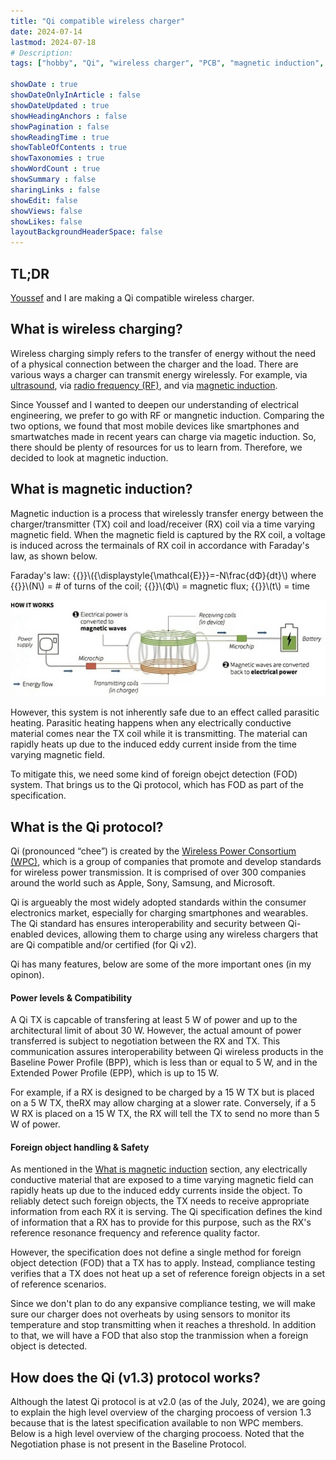 ```yaml
---
title: "Qi compatible wireless charger"
date: 2024-07-14
lastmod: 2024-07-18
# Description: 
tags: ["hobby", "Qi", "wireless charger", "PCB", "magnetic induction", "Altium Designer"]

showDate : true
showDateOnlyInArticle : false
showDateUpdated : true
showHeadingAnchors : false
showPagination : false
showReadingTime : true
showTableOfContents : true
showTaxonomies : true 
showWordCount : true
showSummary : false
sharingLinks : false
showEdit: false
showViews: false
showLikes: false
layoutBackgroundHeaderSpace: false
---
```


## TL;DR
[Youssef](https://linkedin.com/in/youssef-chaabani) and I are making a Qi compatible wireless charger. 


## What is wireless charging?
Wireless charging simply refers to the transfer of energy without the need of a physical connection between the charger and the load. There are various ways a charger can transmit energy wirelessly. For example, via [ultrasound](https://phys.org/news/2024-05-ultrasound-wireless-implantable-biomedical-devices.html), via [radio frequency (RF)](https://airfuel.org/airfuel-rf/), and via [magnetic induction](https://www.wirelesspowerconsortium.com/standards/qi-wireless-charging/).

Since Youssef and I wanted to deepen our understanding of electrical engineering, we prefer to go with RF or mangnetic induction. Comparing the two options, we found that most mobile devices like smartphones and smartwatches made in recent years can charge via magetic induction. So, there should be plenty of resources for us to learn from. Therefore, we decided to look at magnetic induction. 


## What is magnetic induction?
Magnetic induction is a process that wirelessly transfer energy between the charger/transmitter (TX) coil and load/receiver (RX) coil via a time varying magnetic field. When the magnetic field is captured by the RX coil, a voltage is induced across the termainals of RX coil in accordance with Faraday's law, as shown below. 

Faraday's law: {{<katex>}}\\({\displaystyle{\mathcal{E}}}=-N\frac{dΦ}{dt}\\) where {{<katex>}}\\(N\\) = # of turns of the coil; {{<katex>}}\\(Φ\\) = magnetic flux; {{<katex>}}\\(t\\) = time

![](images/how-it-works.png "Credit: [Thomson Reuters](https://blogs.thomsonreuters.com/answerson/wp-content/uploads/sites/3/2016/06/pdfnews-e1410790372461.jpg)")

However, this system is not inherently safe due to an effect called parasitic heating. Parasitic heating happens when any electrically conductive material comes near the TX coil while it is transmitting. The material can rapidly heats up due to the induced eddy current inside from the time varying magnetic field. 

To mitigate this, we need some kind of foreign obejct detection (FOD) system. That brings us to the Qi protocol, which has FOD as part of the specification. 


## What is the Qi protocol?
Qi (pronounced “chee”) is created by the [Wireless Power Consortium (WPC)](https://www.wirelesspowerconsortium.com), which is a group of companies that promote and develop standards for wireless power transmission. It is comprised of over 300 companies around the world such as Apple, Sony, Samsung, and Microsoft. 

Qi is argueably the most widely adopted standards within the consumer electronics market, especially for charging smartphones and wearables. The Qi standard has ensures interoperability and security between Qi-enabled devices, allowing them to charge using any wireless chargers that are Qi compatible and/or certified (for Qi v2).

Qi has many features, below are some of the more important ones (in my opinon).

#### Power levels & Compatibility
A Qi TX is capcable of transfering at least 5 W of power and up to the architectural limit of about 30 W. However, the actual amount of power transferred is subject to negotiation between the RX and TX. This communication assures interoperability between Qi wireless products
in the Baseline Power Profile (BPP), which is less than or equal to 5 W, and in the Extended Power Profile (EPP), which is up to 15 W.

For example, if a RX is designed to be charged by a 15 W TX but is placed on a 5 W TX, theRX may allow charging at a slower rate. Conversely, if a 5 W RX is placed on a 15 W TX, the RX will tell the TX to send no more than 5 W of power.

#### Foreign object handling & Safety
As mentioned in the [What is magnetic induction](#what-is-magnetic-induction) section, any electrically conductive material that are exposed to a time varying magnetic field can rapidly heats up due to the induced eddy currents inside the object. To reliably detect such foreign objects, the TX needs to receive appropriate information from each RX it is serving. The Qi specification defines the kind of information that a RX has to provide for this purpose, such as the RX's reference resonance frequency and reference quality factor. 

However, the specification does not define a single method for foreign object detection (FOD) that a TX has to apply. Instead, compliance testing verifies that a TX does not heat up a set of reference foreign objects in a set of reference scenarios. 

Since we don't plan to do any expansive compliance testing, we will make sure our charger does not overheats by using sensors to monitor its temperature and stop transmitting when it reaches a threshold. In addition to that, we will have a FOD that also stop the tranmission when a foreign object is detected.


## How does the Qi (v1.3) protocol works?
Although the latest Qi protocol is at v2.0 (as of the July, 2024), we are going to explain the high level overview of the charging procoess of version 1.3 because that is the latest specification available to non WPC members. Below is a high level overview of the charging procoess. Noted that the Negotiation phase is not present in the Baseline Protocol. 




